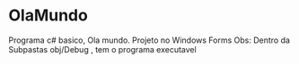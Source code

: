 # OlaMundo
Programa c# basico, Ola mundo. Projeto no  Windows Forms
Obs: Dentro da Subpastas obj/Debug , tem o programa executavel
